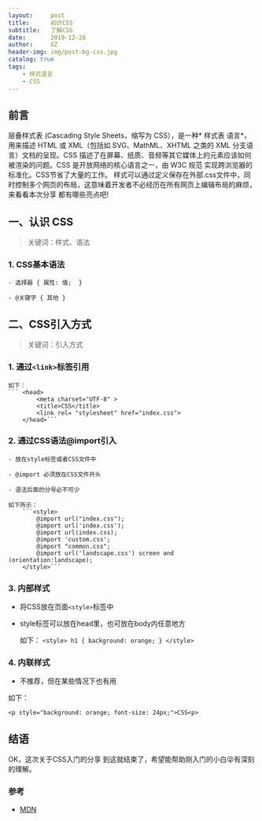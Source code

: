 ```yaml
---
layout:     post
title:      初识CSS
subtitle:   了解CSS
date:       2019-12-28
author:     XZ
header-img: img/post-bg-css.jpg
catalog: true
tags:
    - 样式语言
    - CSS
---
```


## 前言

层叠样式表 (Cascading Style Sheets，缩写为 CSS），是一种* 样式表 语言*，用来描述 HTML 或 XML（包括如 SVG、MathML、XHTML 之类的 XML 分支语言）文档的呈现。CSS 描述了在屏幕、纸质、音频等其它媒体上的元素应该如何被渲染的问题。CSS 是开放网络的核心语言之一，由 W3C 规范 实现跨浏览器的标准化。CSS节省了大量的工作。 样式可以通过定义保存在外部.css文件中，同时控制多个网页的布局，这意味着开发者不必经历在所有网页上编辑布局的麻烦，来看看本次分享 都有哪些亮点吧!

## 一、认识 CSS

>关键词：样式、语法

### 1. CSS基本语法

    - 选择器 { 属性: 值;  }

    - @关键字 { 其他 }

## 二、CSS引入方式

>关键词：引入方式

### 1. 通过`<link>`标签引用

    如下：
    ``` <head>
            <meta charset="UTF-8" >
            <title>CSS</title>
            <link rel= "stylesheet" href="index.css">
        </head>```

### 2. 通过CSS语法@import引入

    - 放在style标签或者CSS文件中

    - @import 必须放在CSS文件开头

    - 语法后面的分号必不可少

    如下所示：
        ```<style>
            @import url("index.css");
            @import url('index.css');
            @import url(index.css);
            @import 'custom.css';
            @import "common.css";
            @import url('landscape.css') screen and (orientation:landscape);
        </style>```

### 3. 内部样式

- 将CSS放在页面`<style>`标签中
- style标签可以放在head里，也可放在body内任意地方
  
  如下：
        ```<style>
         h1 { background: orange; }
        </style>```

### 4. 内联样式

- 不推荐，但在某些情况下也有用

如下：

  `<p style="background: orange; font-size: 24px;">CSS<p>`

## 结语

OK，这次关于CSS入门的分享 到这就结束了，希望能帮助刚入门的小白😜有深刻的理解。

### 参考

- [MDN](https://developer.mozilla.org/)